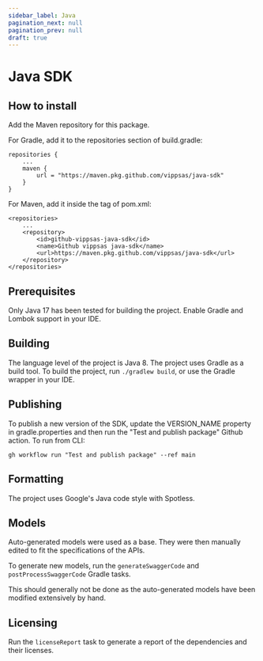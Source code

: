 ```yaml
---
sidebar_label: Java
pagination_next: null
pagination_prev: null
draft: true
---
```


# Java SDK

## How to install

Add the Maven repository for this package.

For Gradle, add it to the repositories section of build.gradle:

```
repositories {
	...
    maven {
        url = "https://maven.pkg.github.com/vippsas/java-sdk"
    }
}
```

For Maven, add it inside the <project> tag of pom.xml:

```
<repositories>
    ...
    <repository>
        <id>github-vippsas-java-sdk</id>
        <name>Github vippsas java-sdk</name>
        <url>https://maven.pkg.github.com/vippsas/java-sdk</url>
    </repository>
</repositories>
```

## Prerequisites

Only Java 17 has been tested for building the project.
Enable Gradle and Lombok support in your IDE.

## Building

The language level of the project is Java 8. The project uses Gradle as a build tool.
To build the project, run `./gradlew build`, or use the Gradle wrapper in your IDE.

## Publishing

To publish a new version of the SDK, update the VERSION_NAME property in gradle.properties and then run the "Test and publish package" Github action. To run from CLI:

```
gh workflow run "Test and publish package" --ref main
```

## Formatting

The project uses Google's Java code style with Spotless.

## Models

Auto-generated models were used as a base. They were then manually edited to fit the specifications of the APIs.

To generate new models, run the `generateSwaggerCode` and `postProcessSwaggerCode` Gradle tasks.

This should generally not be done as the auto-generated models have been modified extensively by hand.

## Licensing

Run the `licenseReport` task to generate a report of the dependencies and their licenses.
